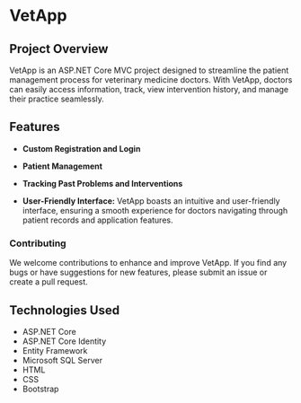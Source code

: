 # VetApp

## Project Overview

VetApp is an ASP.NET Core MVC project designed to streamline the patient management process for veterinary medicine doctors. With VetApp, doctors can easily access information, track, view intervention history, and manage their practice seamlessly.

## Features

- **Custom Registration and Login**

- **Patient Management**

- **Tracking Past Problems and Interventions**

- **User-Friendly Interface:**
   VetApp boasts an intuitive and user-friendly interface, ensuring a smooth experience for doctors navigating through patient records and application features.

### Contributing

   We welcome contributions to enhance and improve VetApp. If you find any bugs or have suggestions for new features, please submit an issue or create a pull request.

## Technologies Used

- ASP.NET Core
- ASP.NET Core Identity
- Entity Framework
- Microsoft SQL Server
- HTML
- CSS
- Bootstrap
